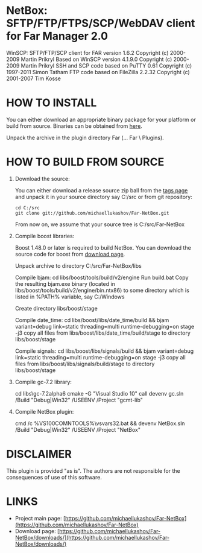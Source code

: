 NetBox: SFTP/FTP/FTPS/SCP/WebDAV client for Far Manager 2.0
==============

WinSCP: SFTP/FTP/SCP client for FAR version 1.6.2 Copyright (c) 2000-2009 Martin Prikryl
Based on WinSCP version 4.1.9.0 Copyright (c) 2000-2009 Martin Prikryl
SSH and SCP code based on PuTTY 0.61 Copyright (c) 1997-2011 Simon Tatham
FTP code based on FileZilla 2.2.32 Copyright (c) 2001-2007 Tim Kosse

HOW TO INSTALL
==============

You can either download an appropriate binary package for your
platform or build from source. Binaries can be obtained from
[here](https://github.com/michaellukashov/Far-NetBox/downloads/).

Unpack the archive in the plugin directory Far (... Far \ Plugins).

HOW TO BUILD FROM SOURCE
========================

1.  Download the source:

    You can either download a release source zip ball from the [tags
    page](https://github.com/michaellukashov/Far-NetBox/tags) and unpack it in your
    source directory say C:/src
    or from git repository:

        cd C:/src
        git clone git://github.com/michaellukashov/Far-NetBox.git

    From now on, we assume that your source tree is
    C:/src/Far-NetBox

2.  Compile boost libraries:
    
    Boost 1.48.0 or later is required to build NetBox.
    You can download the source code for boost 
    from [download page](http://sourceforge.net/projects/boost/files/boost/1.48.0/).

    Unpack archive to directory C:/src/Far-NetBox/libs

    Compile bjam:
    cd libs/boost/tools/build/v2/engine
    Run build.bat
    Copy the resulting bjam.exe binary (located in libs/boost/tools/build/v2/engine/bin.ntx86)
    to some directory which is listed in %PATH% variable, say C:/Windows

    Create directory libs/boost/stage

    Compile date_time:
    cd libs/boost/libs/date_time/build && bjam variant=debug link=static threading=multi runtime-debugging=on stage -j3
    copy all files from libs/boost/libs/date_time/build/stage to directory libs/boost/stage

    Compile signals:
    cd libs/boost/libs/signals/build && bjam variant=debug link=static threading=multi runtime-debugging=on stage -j3
    copy all files from libs/boost/libs/signals/build/stage to directory libs/boost/stage

3.  Compile gc-7.2 library:

    cd libs\gc-7.2alpha6
    cmake -G "Visual Studio 10"
    call devenv gc.sln /Build "Debug|Win32" /USEENV /Project "gcmt-lib"
    
4. Compile NetBox plugin:

   cmd /c %VS100COMNTOOLS%\vsvars32.bat && devenv NetBox.sln /Build "Debug|Win32" /USEENV /Project "NetBox"

DISCLAIMER
========================

This plugin is provided "as is". The authors are not responsible for the
consequences of use of this software.

LINKS
========================

* Project main page: [https://github.com/michaellukashov/Far-NetBox](https://github.com/michaellukashov/Far-NetBox)
* Download page: [https://github.com/michaellukashov/Far-NetBox/downloads/](https://github.com/michaellukashov/Far-NetBox/downloads/)
